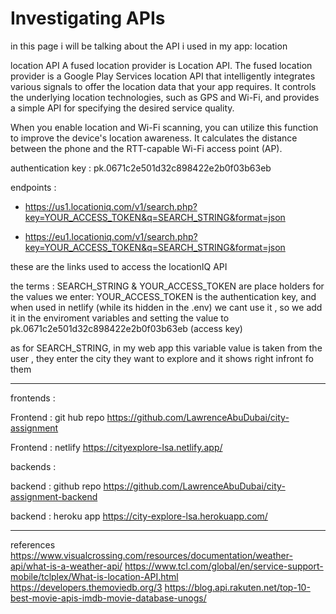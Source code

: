 # Investigating APIs

in this page i will be talking about the API i used in my app:
location 

location API
A fused location provider is Location API. The fused location provider is a Google Play Services location API that intelligently integrates various signals to offer the location data that your app requires. It controls the underlying location technologies, such as GPS and Wi-Fi, and provides a simple API for specifying the desired service quality.

When you enable location and Wi-Fi scanning, you can utilize this function to improve the device's location awareness. It calculates the distance between the phone and the RTT-capable Wi-Fi access point (AP).

authentication key : pk.0671c2e501d32c898422e2b0f03b63eb

endpoints :

+ <https://us1.locationiq.com/v1/search.php?key=YOUR_ACCESS_TOKEN&q=SEARCH_STRING&format=json>

+ <https://eu1.locationiq.com/v1/search.php?key=YOUR_ACCESS_TOKEN&q=SEARCH_STRING&format=json>

these are the links used to access the locationIQ API

the terms : SEARCH_STRING & YOUR_ACCESS_TOKEN are place holders for the values we enter:
YOUR_ACCESS_TOKEN is the authentication key, and when used in netlify (while its hidden in the .env) we cant use it , so we add it in the enviroment variables and setting the value to pk.0671c2e501d32c898422e2b0f03b63eb (access key)

as for SEARCH_STRING, in my web app this variable value is taken from the user , they enter the city they want to explore and it shows right infront fo them

-----------------------------------------------------------------

frontends :


Frontend : git hub repo <https://github.com/LawrenceAbuDubai/city-assignment>

Frontend : netlify <https://cityexplore-lsa.netlify.app/>


backends :


backend : github repo <https://github.com/LawrenceAbuDubai/city-assignment-backend>

backend : heroku app <https://city-explore-lsa.herokuapp.com/>

-----------------------------------------------------------------

references
<https://www.visualcrossing.com/resources/documentation/weather-api/what-is-a-weather-api/>
<https://www.tcl.com/global/en/service-support-mobile/tclplex/What-is-location-API.html>
<https://developers.themoviedb.org/3>
<https://blog.api.rakuten.net/top-10-best-movie-apis-imdb-movie-database-unogs/>
